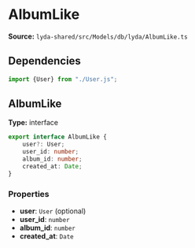# AlbumLike

**Source:** `lyda-shared/src/Models/db/lyda/AlbumLike.ts`

## Dependencies

```typescript
import {User} from "./User.js";
```

## AlbumLike

**Type:** interface

```typescript
export interface AlbumLike {
    user?: User;
    user_id: number;
    album_id: number;
    created_at: Date;
}
```

### Properties

- **user**: `U​s​e​r` (optional)
- **user_id**: `number`
- **album_id**: `number`
- **created_at**: `D​a​t​e`

